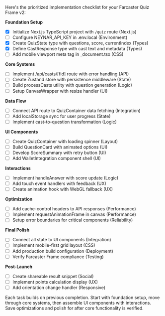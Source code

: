 Here's the prioritized implementation checklist for your Farcaster Quiz Frame v2:

**Foundation Setup**
- [x] Initialize Next.js TypeScript project with `/quiz` route (Next.js)
- [ ] Configure NEYNAR_API_KEY in .env.local (Environment)
- [x] Create QuizState type with questions, score, currentIndex (Types)
- [x] Define CastResponse type with cast text and metadata (Types)
- [ ] Add mobile viewport meta tag in _document.tsx (CSS)

**Core Systems**
- [ ] Implement /api/casts/[fid] route with error handling (API)
- [ ] Create Zustand store with persistence middleware (State)
- [ ] Build processCasts utility with question generation (Logic)
- [ ] Setup CanvasWrapper with resize handler (UI)

**Data Flow**
- [ ] Connect API route to QuizContainer data fetching (Integration)
- [ ] Add localStorage sync for user progress (State)
- [ ] Implement cast-to-question transformation (Logic)

**UI Components**
- [ ] Create QuizContainer with loading spinner (Layout)
- [ ] Build QuestionCard with animated options (UI)
- [ ] Develop ScoreSummary with retry button (UI)
- [ ] Add WalletIntegration component shell (UI)

**Interactions**
- [ ] Implement handleAnswer with score update (Logic)
- [ ] Add touch event handlers with feedback (UX)
- [ ] Create animation hook with WebGL fallback (UX)

**Optimization**
- [ ] Add cache-control headers to API responses (Performance)
- [ ] Implement requestAnimationFrame in canvas (Performance)
- [ ] Setup error boundaries for critical components (Reliability)

**Final Polish**
- [ ] Connect all state to UI components (Integration)
- [ ] Implement mobile-first grid layout (CSS)
- [ ] Add production build configuration (Deployment)
- [ ] Verify Farcaster Frame compliance (Testing)

**Post-Launch**
- [ ] Create shareable result snippet (Social)
- [ ] Implement points calculation display (UX)
- [ ] Add orientation change handler (Responsive)

Each task builds on previous completion. Start with foundation setup, move through core systems, then assemble UI components with interactions. Save optimizations and polish for after core functionality is verified.

